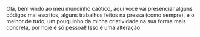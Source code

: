 Olá, bem vindo ao meu mundinho caótico, aqui você vai presenciar alguns códigos mal escritos,
alguns trabalhos feitos na pressa (como sempre), e o melhor de tudo, um pouquinho da minha criatividade
na sua forma mais concreta, por hoje é só pessoal!
Isso é uma alteração